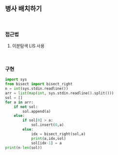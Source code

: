 ## 병사 배치하기

</br>

### 접근법
1. 이분탐색 LIS 사용

</br>

### 구현

```python
import sys
from bisect import bisect_right
n = int(sys.stdin.readline())
arr = list(map(int, sys.stdin.readline().split()))
sol = []
for a in arr:
    if not sol:
        sol.append(a)
    else:
        if sol[0] > a:
            sol.insert(0,a)
        else:
            idx = bisect_right(sol,a)
            print(a,idx,sol)
            sol[idx-1] = a
print(n-len(sol))
```


        
